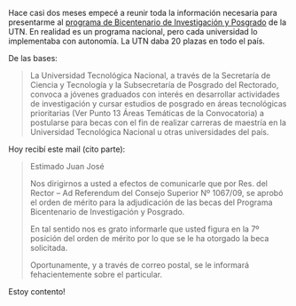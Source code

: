 <html><body><p>Hace casi dos meses empecé a reunir toda la información necesaria para presentarme al <a href="http://www.becasbicentenario.gov.ar" target="_blank">programa de Bicentenario de Investigación y Posgrado</a> de la UTN. En realidad es un programa nacional, pero cada universidad lo implementaba con autonomía. La UTN daba 20 plazas en todo el país.

De las bases:

</p><blockquote>La Universidad Tecnológica Nacional, a través de la Secretaría de Ciencia y Tecnología y la Subsecretaría de Posgrado del Rectorado, convoca a jóvenes graduados con interés en desarrollar actividades de investigación y cursar estudios de posgrado en áreas tecnológicas prioritarias (Ver Punto 13 Áreas Temáticas de la Convocatoria)  a postularse para becas con el fin de realizar carreras de maestría en la Universidad Tecnológica Nacional u otras universidades del país.</blockquote>

Hoy recibí este mail (cito parte):

<blockquote>Estimado Juan José



Nos dirigirnos a usted a efectos de comunicarle que por Res. del Rector – Ad Referendum del Consejo Superior Nº 1067/09, se aprobó el orden de mérito para la adjudicación de las becas del Programa Bicentenario de Investigación y Posgrado.



En tal sentido nos es grato informarle que usted figura en la 7º posición del orden de mérito por lo que se le ha otorgado la beca solicitada.



Oportunamente, y a través de correo postal, se le informará fehacientemente sobre el particular.</blockquote>

Estoy contento!</body></html>